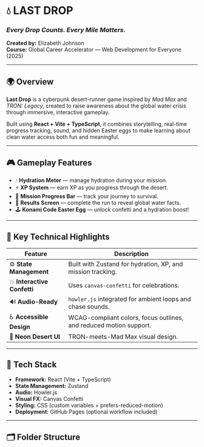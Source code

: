 
# 💧 LAST DROP

### *Every Drop Counts. Every Mile Matters.*

**Created by:** Elizabeth Johnson  
**Course:** Global Career Accelerator — Web Development for Everyone (2025)

---

## 🌍 Overview

**Last Drop** is a cyberpunk desert-runner game inspired by *Mad Max* and *TRON: Legacy*, created to raise awareness about the global water crisis through immersive, interactive gameplay.  

Built using **React + Vite + TypeScript**, it combines storytelling, real-time progress tracking, sound, and hidden Easter eggs to make learning about clean water access both fun and meaningful.

---

## 🎮 Gameplay Features

- 💧 **Hydration Meter** — manage hydration during your mission.  
- ⚡ **XP System** — earn XP as you progress through the desert.  
- 🚀 **Mission Progress Bar** — track your journey to survival.  
- 🎉 **Results Screen** — complete the run to reveal global water facts.  
- 🕹️ **Konami Code Easter Egg** — unlock confetti and a hydration boost!  

---

## 🧠 Key Technical Highlights

| Feature | Description |
|----------|-------------|
| ⚙️ **State Management** | Built with Zustand for hydration, XP, and mission tracking. |
| 💥 **Interactive Confetti** | Uses `canvas-confetti` for celebrations. |
| 🔊 **Audio-Ready** | `howler.js` integrated for ambient loops and chase sounds. |
| ♿ **Accessible Design** | WCAG-compliant colors, focus outlines, and reduced motion support. |
| 🌈 **Neon Desert UI** | TRON-meets-Mad Max visual design. |

---

## 🧩 Tech Stack

- **Framework:** React (Vite + TypeScript)
- **State Management:** Zustand
- **Audio:** Howler.js
- **Visual FX:** Canvas Confetti
- **Styling:** CSS (custom variables + prefers-reduced-motion)
- **Deployment:** GitHub Pages (optional workflow included)

---

## 🗂️ Folder Structure
